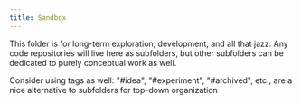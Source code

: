 ```yaml
---
title: Sandbox
---
```


This folder is for long-term exploration, development, and all that jazz. Any code repositories will live here as subfolders, but other subfolders can be dedicated to purely conceptual work as well. 

Consider using tags as well:  "#idea", "#experiment", "#archived", etc., are a nice alternative to subfolders for top-down organization